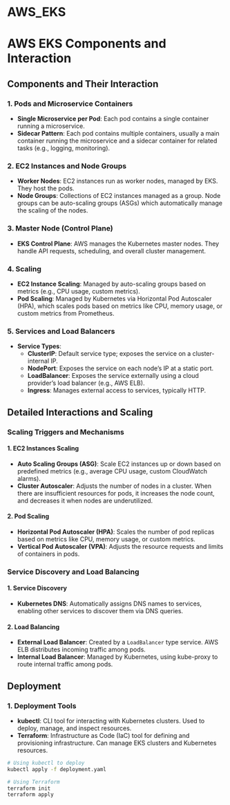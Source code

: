 # AWS_EKS


# AWS EKS Components and Interaction

## Components and Their Interaction

### 1. Pods and Microservice Containers
- **Single Microservice per Pod**: Each pod contains a single container running a microservice.
- **Sidecar Pattern**: Each pod contains multiple containers, usually a main container running the microservice and a sidecar container for related tasks (e.g., logging, monitoring).

### 2. EC2 Instances and Node Groups
- **Worker Nodes**: EC2 instances run as worker nodes, managed by EKS. They host the pods.
- **Node Groups**: Collections of EC2 instances managed as a group. Node groups can be auto-scaling groups (ASGs) which automatically manage the scaling of the nodes.

### 3. Master Node (Control Plane)
- **EKS Control Plane**: AWS manages the Kubernetes master nodes. They handle API requests, scheduling, and overall cluster management.

### 4. Scaling
- **EC2 Instance Scaling**: Managed by auto-scaling groups based on metrics (e.g., CPU usage, custom metrics).
- **Pod Scaling**: Managed by Kubernetes via Horizontal Pod Autoscaler (HPA), which scales pods based on metrics like CPU, memory usage, or custom metrics from Prometheus.

### 5. Services and Load Balancers
- **Service Types**:
  - **ClusterIP**: Default service type; exposes the service on a cluster-internal IP.
  - **NodePort**: Exposes the service on each node’s IP at a static port.
  - **LoadBalancer**: Exposes the service externally using a cloud provider’s load balancer (e.g., AWS ELB).
  - **Ingress**: Manages external access to services, typically HTTP.

## Detailed Interactions and Scaling

### Scaling Triggers and Mechanisms

#### 1. EC2 Instances Scaling
- **Auto Scaling Groups (ASG)**: Scale EC2 instances up or down based on predefined metrics (e.g., average CPU usage, custom CloudWatch alarms).
- **Cluster Autoscaler**: Adjusts the number of nodes in a cluster. When there are insufficient resources for pods, it increases the node count, and decreases it when nodes are underutilized.

#### 2. Pod Scaling
- **Horizontal Pod Autoscaler (HPA)**: Scales the number of pod replicas based on metrics like CPU, memory usage, or custom metrics.
- **Vertical Pod Autoscaler (VPA)**: Adjusts the resource requests and limits of containers in pods.

### Service Discovery and Load Balancing

#### 1. Service Discovery
- **Kubernetes DNS**: Automatically assigns DNS names to services, enabling other services to discover them via DNS queries.

#### 2. Load Balancing
- **External Load Balancer**: Created by a `LoadBalancer` type service. AWS ELB distributes incoming traffic among pods.
- **Internal Load Balancer**: Managed by Kubernetes, using kube-proxy to route internal traffic among pods.

## Deployment

### 1. Deployment Tools
- **kubectl**: CLI tool for interacting with Kubernetes clusters. Used to deploy, manage, and inspect resources.
- **Terraform**: Infrastructure as Code (IaC) tool for defining and provisioning infrastructure. Can manage EKS clusters and Kubernetes resources.

```bash
# Using kubectl to deploy
kubectl apply -f deployment.yaml

# Using Terraform
terraform init
terraform apply
